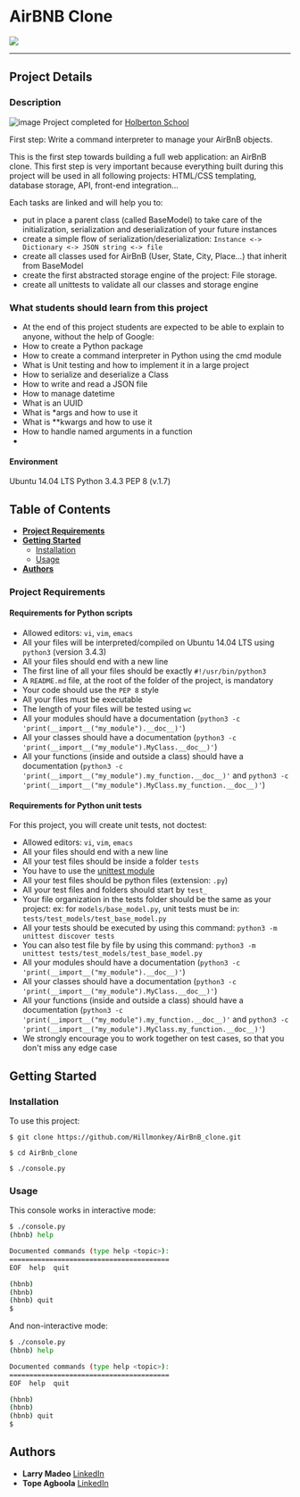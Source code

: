 # AirBNB Clone

![](https://s3.amazonaws.com/intranet-projects-files/holbertonschool-higher-level_programming+/263/HBTN-hbnb-Final.png)


---
## Project Details

### Description
![image](https://www.holbertonschool.com/assets/holberton-logo-1cc451260ca3cd297def53f2250a9794810667c7ca7b5fa5879a569a457bf16f.png)
Project completed for [Holberton School](https://github.com/holbertonschool/)

First step: Write a command interpreter to manage your AirBnB objects.

This is the first step towards building a full web application: an AirBnB clone. This first step is very important because everything built during this project will be used in all following projects: HTML/CSS templating, database storage, API, front-end integration...

Each tasks are linked and will help you to: 
- put in place a parent class (called BaseModel) to take care of the initialization, serialization and deserialization of your future instances 
- create a simple flow of serialization/deserialization: 
```Instance <-> Dictionary <-> JSON string <-> file ```
- create all classes used for AirBnB (User, State, City, Place...) that inherit from BaseModel 
- create the first abstracted storage engine of the project: File storage. 
- create all unittests to validate all our classes and storage engine

### What students should learn from this project
- At the end of this project students are expected to be able to explain to anyone, without the help of Google:
- How to create a Python package
- How to create a command interpreter in Python using the cmd module
- What is Unit testing and how to implement it in a large project
- How to serialize and deserialize a Class
- How to write and read a JSON file
- How to manage datetime
- What is an UUID
- What is *args and how to use it
- What is **kwargs and how to use it
- How to handle named arguments in a function
- 
#### Environment 
Ubuntu 14.04 LTS
Python 3.4.3
PEP 8 (v.1.7)

## Table of Contents
* [**Project Requirements**](#project-requirements)
* [**Getting Started**](#getting-started)
    * [Installation](#installation)
	* [Usage](#usage)
* [**Authors**](#authors)


### Project Requirements
#### Requirements for Python scripts
- Allowed editors: `vi`, `vim`, `emacs`
- All your files will be interpreted/compiled on Ubuntu 14.04 LTS using `python3` (version 3.4.3)
- All your files should end with a new line
- The first line of all your files should be exactly `#!/usr/bin/python3`
- A `README.md` file, at the root of the folder of the project, is mandatory
- Your code should use the `PEP 8` style
- All your files must be executable
- The length of your files will be tested using `wc`
- All your modules should have a documentation (`python3 -c 'print(__import__("my_module").__doc__)'`)
- All your classes should have a documentation (`python3 -c 'print(__import__("my_module").MyClass.__doc__)'`)
- All your functions (inside and outside a class) should have a documentation (`python3 -c 'print(__import__("my_module").my_function.__doc__)'` and `python3 -c 'print(__import__("my_module").MyClass.my_function.__doc__)'`)

#### Requirements for Python unit tests
For this project, you will create unit tests, not doctest:

- Allowed editors: `vi`, `vim`, `emacs`
- All your files should end with a new line
- All your test files should be inside a folder `tests`
- You have to use the [unittest module](https://docs.python.org/3.4/library/unittest.html#module-unittest)
- All your test files should be python files (extension: `.py`)
- All your test files and folders should start by `test_`
- Your file organization in the tests folder should be the same as your project: ex: for `models/base_model.py`, unit tests must be in: `tests/test_models/test_base_model.py`
- All your tests should be executed by using this command: `python3 -m unittest discover tests`
- You can also test file by file by using this command: `python3 -m unittest tests/test_models/test_base_model.py`
- All your modules should have a documentation (`python3 -c 'print(__import__("my_module").__doc__)'`)
- All your classes should have a documentation (`python3 -c 'print(__import__("my_module").MyClass.__doc__)'`)
- All your functions (inside and outside a class) should have a documentation (`python3 -c 'print(__import__("my_module").my_function.__doc__)'` and `python3 -c 'print(__import__("my_module").MyClass.my_function.__doc__)'`)
- We strongly encourage you to work together on test cases, so that you don't miss any edge case


## Getting Started

### Installation
To use this project:
```
$ git clone https://github.com/Hillmonkey/AirBnB_clone.git
```
```
$ cd AirBnb_clone
```
```
$ ./console.py
```
### Usage
This console works in interactive mode:
```sh
$ ./console.py
(hbnb) help

Documented commands (type help <topic>):
========================================
EOF  help  quit

(hbnb)
(hbnb)
(hbnb) quit
$
```


And non-interactive mode:
```sh
$ ./console.py
(hbnb) help

Documented commands (type help <topic>):
========================================
EOF  help  quit

(hbnb)
(hbnb)
(hbnb) quit
$
```
## Authors
* **Larry Madeo** [LinkedIn](https://www.linkedin.com/in/larry-madeo/)
* **Tope Agboola** [LinkedIn](https://www.linkedin.com/in/olatopeagboola/) 
